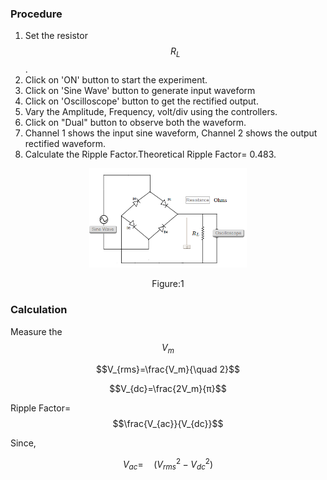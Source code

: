 ### Procedure


1. Set the resistor $$R_L$$.
2. Click on 'ON' button to start the experiment.
3. Click on 'Sine Wave' button to generate input waveform
4. Click on 'Oscilloscope' button to get the rectified output.
5. Vary the Amplitude, Frequency, volt/div using the controllers.
6. Click on "Dual" button to observe both the waveform.
7. Channel 1 shows the input sine waveform, Channel 2 shows the output rectified waveform.
8. Calculate the Ripple Factor.Theoretical Ripple Factor= 0.483.

<div align="center">
<img src="images/fullwvrecckt.png" width="50%">
<p>Figure:1</p>
</div>

### Calculation

   Measure the $$V_m$$

   $$V_{rms}=\frac{V_m}{\quad 2}$$

   $$V_{dc}=\frac{2V_m}{π}$$
    

   Ripple Factor= $$\frac{V_{ac}}{V_{dc}}$$
     
   Since, 

   $$V_{ac}=\quad {(V_{rms}^2−V_{dc}^2)}$$

